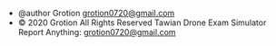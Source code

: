  * @author Grotion <grotion0720@gmail.com>
 * © 2020 Grotion All Rights Reserved
Tawian Drone Exam Simulator
Report Anything: grotion0720@gmail.com
